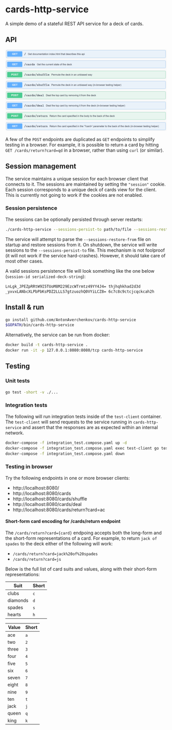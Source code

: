 # cards-http-service

A simple demo of a stateful REST API service for a deck of cards.


## API

![api](/doc/api.png)

A few of the `POST` endpoints are duplicated as `GET` endpoints to simplify
testing in a browser. For example, it is possible to return a card by hitting
`GET /cards/return?card=qd` in a browser, rather than using `curl` (or similar).

## Session management

The service maintains a unique session for each browser client that connects to
it. The sessions are maintained by setting the `"session"` cookie. Each session
corresponds to a unique deck of cards view for the client. This is currently not
going to work if the cookies are not enabled.

### Session persistence

The sessions can be optionally persisted through server restarts:

```sh
./cards-http-service --sessions-persist-to path/to/file --sessions-restore-from path/to/file
```

The service will attempt to parse the `--sessions-restore-from` file on startup
and restore sessions from it. On shutdown, the service will write sessions to
the `--sessions-persist-to` file. This mechanism is not foolproof (it will not
work if the service hard-crashes). However, it should take care of most other
cases.

A valid sessions persistence file will look something like the one below
(`session-id serialized-deck-string`):

```
LnLgk_JPEZpRRtW9I5TUoM8M229EzcWTrmtz49YY4J4= thjhqhkhad2d3d
_yxvxLANbcXLPbPbKsPDZ2LLLS7gtzuozhQ0VYiLCZ8= 6c7c8c9ctcjcqckcah2h
```

## Install & run

```sh
go install github.com/AntonAverchenkov/cards-http-service
$GOPATH/bin/cards-http-service
```

Alternatively, the service can be run from docker:

```sh
docker build -t cards-http-service .
docker run -it -p 127.0.0.1:8080:8080/tcp cards-http-service
```

## Testing

### Unit tests

```sh
go test -short -v ./...
```

### Integration tests

The following will run integration tests inside of the `test-client` container.
The `test-client` will send requests to the service running in `cards-http-service`
and assert that the responses are as expected within an internal network.

```sh
docker-compose -f integration_test.compose.yaml up -d
docker-compose -f integration_test.compose.yaml exec test-client go test
docker-compose -f integration_test.compose.yaml down
```

### Testing in browser

Try the following endpoints in one or more browser clients:

- http://localhost:8080/
- http://localhost:8080/cards
- http://localhost:8080/cards/shuffle
- http://localhost:8080/cards/deal
- http://localhost:8080/cards/return?card=ac

#### Short-form card encoding for /cards/return endpoint

The `/cards/return?card={card}` endpoing accepts both the long-form and the
short-form representations of a card. For example, to return `jack of spades`
to the deck either of the following will work:

- `/cards/return?card=jack%20of%20spades`
- `/cards/return?card=js`

Below is the full list of card suits and values, along with their short-form
representations:

| Suit     | Short |
|----------|-------|
| clubs    | `c`   |
| diamonds | `d`   |
| spades   | `s`   |
| hearts   | `h`   |


| Value | Short |
|-------|-------|
| ace   | `a`   |
| two   | `2`   |
| three | `3`   |
| four  | `4`   |
| five  | `5`   |
| six   | `6`   |
| seven | `7`   |
| eight | `8`   |
| nine  | `9`   |
| ten   | `t`   |
| jack  | `j`   |
| queen | `q`   |
| king  | `k`   |
